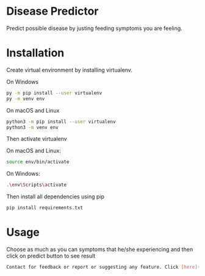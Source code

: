 # Disease Predictor
Predict possible disease by justing feeding symptoms you are feeling.

# Installation
Create virtual environment by installing virtualenv.

On Windows
```bash
py -m pip install --user virtualenv
py -m venv env
```
On macOS and Linux
```bash
python3 -m pip install --user virtualenv
python3 -m venv env
```
Then activate virtualenv

On macOS and Linux:
```bash
source env/bin/activate
```
On Windows:
```bash
.\env\Scripts\activate
```

Then install all dependencies using pip
```bash
pip install requirements.txt
```

# Usage
Choose as much as you can symptoms that he/she experiencing and then click on predict button to see result

```bash
Contact for feedback or report or suggesting any feature. Click [here](saifurrahmankhankhan@gmail.com)
```



